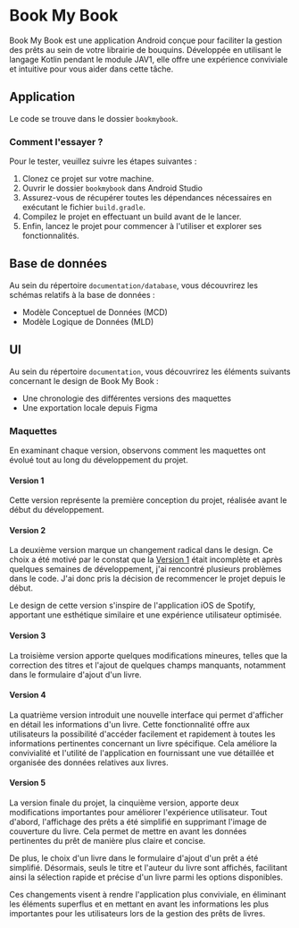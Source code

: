 # Book My Book
Book My Book est une application Android conçue pour faciliter la gestion des prêts au sein de votre librairie de bouquins. Développée en utilisant le langage Kotlin pendant le module JAV1, elle offre une expérience conviviale et intuitive pour vous aider dans cette tâche.

## Application

Le code se trouve dans le dossier `bookmybook`.

### Comment l'essayer ?

Pour le tester, veuillez suivre les étapes suivantes :

1. Clonez ce projet sur votre machine.
2. Ouvrir le dossier `bookmybook` dans Android Studio
3. Assurez-vous de récupérer toutes les dépendances nécessaires en exécutant le fichier `build.gradle`.
4. Compilez le projet en effectuant un build avant de le lancer.
5. Enfin, lancez le projet pour commencer à l'utiliser et explorer ses fonctionnalités.

## Base de données

Au sein du répertoire `documentation/database`, vous découvrirez les schémas relatifs à la base de données :

- Modèle Conceptuel de Données (MCD)
- Modèle Logique de Données (MLD)

## UI

Au sein du répertoire `documentation`, vous découvrirez les éléments suivants concernant le design de Book My Book :

- Une chronologie des différentes versions des maquettes
- Une exportation locale depuis Figma

### Maquettes

En examinant chaque version, observons comment les maquettes ont évolué tout au long du développement du projet.

#### Version 1

Cette version représente la première conception du projet, réalisée avant le début du développement.

#### Version 2

La deuxième version marque un changement radical dans le design. Ce choix a été motivé par le constat que la [Version 1](#version-1) était incomplète et après quelques semaines de développement, j'ai rencontré plusieurs problèmes dans le code. J'ai donc pris la décision de recommencer le projet depuis le début.

Le design de cette version s'inspire de l'application iOS de Spotify, apportant une esthétique similaire et une expérience utilisateur optimisée.

#### Version 3

La troisième version apporte quelques modifications mineures, telles que la correction des titres et l'ajout de quelques champs manquants, notamment dans le formulaire d'ajout d'un livre.

#### Version 4

La quatrième version introduit une nouvelle interface qui permet d'afficher en détail les informations d'un livre. Cette fonctionnalité offre aux utilisateurs la possibilité d'accéder facilement et rapidement à toutes les informations pertinentes concernant un livre spécifique. Cela améliore la convivialité et l'utilité de l'application en fournissant une vue détaillée et organisée des données relatives aux livres.

#### Version 5

La version finale du projet, la cinquième version, apporte deux modifications importantes pour améliorer l'expérience utilisateur. Tout d'abord, l'affichage des prêts a été simplifié en supprimant l'image de couverture du livre. Cela permet de mettre en avant les données pertinentes du prêt de manière plus claire et concise.

De plus, le choix d'un livre dans le formulaire d'ajout d'un prêt a été simplifié. Désormais, seuls le titre et l'auteur du livre sont affichés, facilitant ainsi la sélection rapide et précise d'un livre parmi les options disponibles.

Ces changements visent à rendre l'application plus conviviale, en éliminant les éléments superflus et en mettant en avant les informations les plus importantes pour les utilisateurs lors de la gestion des prêts de livres.
